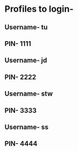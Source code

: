 # Profiles to login-

## Username- tu
## PIN- 1111

## Username- jd
## PIN- 2222

## Username- stw
## PIN- 3333

## Username- ss
## PIN- 4444
